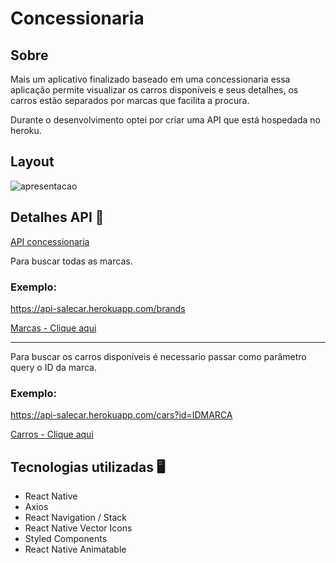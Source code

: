 # Concessionaria

## Sobre

Mais um aplicativo finalizado baseado em uma concessionaria essa aplicação permite visualizar os carros disponíveis e seus detalhes, os carros estão separados por marcas que facilita a procura.

Durante o desenvolvimento optei por 
criar uma API que está hospedada no heroku.

## Layout 

![apresentacao](https://github.com/wagnerSfarias/carSale/blob/main/src/assets/ezgif.com-gif-maker.gif?raw=true=300x534) 

## Detalhes API 📖

[API concessionaria](https://api-salecar.herokuapp.com)

Para buscar todas as marcas.


 ### Exemplo:
 https://api-salecar.herokuapp.com/brands


 [Marcas - Clique aqui](https://api-salecar.herokuapp.com/brands) 

 <hr>

Para buscar os carros disponíveis é necessario passar como parâmetro query o ID da marca.

 ### Exemplo:

 https://api-salecar.herokuapp.com/cars?id=IDMARCA

[Carros - Clique aqui](https://api-salecar.herokuapp.com/cars?id=2)

## Tecnologias utilizadas 🖥️
- React Native
- Axios
- React Navigation / Stack
- React Native Vector Icons
- Styled Components
- React Native Animatable 